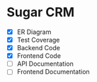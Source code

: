 # Sugar CRM

- [x] ER Diagram
- [x] Test Coverage
- [x] Backend Code
- [x] Frontend Code
- [ ] API Documentation
- [ ] Frontend Documentation
